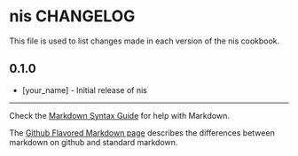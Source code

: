 nis CHANGELOG
=============

This file is used to list changes made in each version of the nis cookbook.

0.1.0
-----
- [your_name] - Initial release of nis

- - -
Check the [Markdown Syntax Guide](http://daringfireball.net/projects/markdown/syntax) for help with Markdown.

The [Github Flavored Markdown page](http://github.github.com/github-flavored-markdown/) describes the differences between markdown on github and standard markdown.

